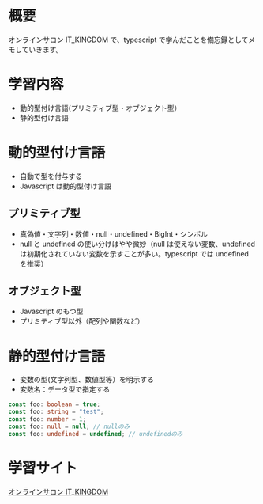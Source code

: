 <!--
title:   【typescript入門2】動的型付け・静的型付け、プリミティブ型とオブジェクト、nullとundefinedの使い分け
tags:    TypeScript,it_kingdom,動的型付け,静的型付け
id:      bb206bf2650b7e8b6a92
private: false
-->

# 概要

オンラインサロン IT_KINGDOM で、typescript で学んだことを備忘録としてメモしていきます。

# 学習内容

- 動的型付け言語(プリミティブ型・オブジェクト型）
- 静的型付け言語

# 動的型付け言語

- 自動で型を付与する
- Javascript は動的型付け言語

## プリミティブ型

- 真偽値・文字列・数値・null・undefined・BigInt・シンボル
- null と undefined の使い分けはやや微妙（null は使えない変数、undefined は初期化されていない変数を示すことが多い。typescript では undefined を推奨）

## オブジェクト型

- Javascript のもつ型
- プリミティブ型以外（配列や関数など）

# 静的型付け言語

- 変数の型(文字列型、数値型等）を明示する
- 変数名：データ型で指定する

```typescript
const foo: boolean = true;
const foo: string = "test";
const foo: number = 1;
const foo: null = null; // nullのみ
const foo: undefined = undefined; // undefinedのみ
```

# 学習サイト

[オンラインサロン IT_KINGDOM](https://it-kingdom.com)
